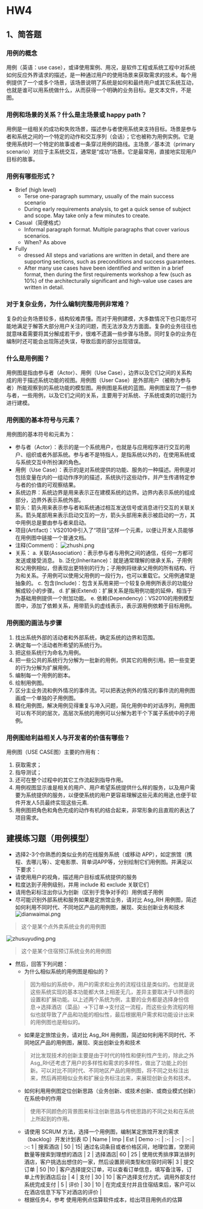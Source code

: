 # HW4
## 1、简答题
### 用例的概念
用例（英语：use case），或译使用案例、用况，是软件工程或系统工程中对系统如何反应外界请求的描述，是一种通过用户的使用场景来获取需求的技术。每个用例提供了一个或多个场景，该场景说明了系统是如何和最终用户或其它系统互动，也就是谁可以用系统做什么，从而获得一个明确的业务目标。是文本文件，不是图。

### 用例和场景的关系？什么是主场景或 happy path？
用例是一组相关的成功和失败场景，描述参与者使用系统来支持目标。场景是参与者和系统之间的一个特定的动作和交互序列（会话）；它也被称为用例实例。它是使用系统时一个特定的故事或者一条穿过用例的路线。主场景／基本流（primary scenario）对应于主系统交互，通常是“成功”场景。它是最常用，直接地实现用户目标的故事。

### 用例有哪些形式？
- Brief (high level)
  - Terse one-paragraph summary, usually of the main success scenario
  - During early requirements analysis, to get a quick sense of subject and scope. May take only a few minutes to create.
- Casual（简便格式）
  - Informal paragraph format. Multiple paragraphs that cover various scenarios.
  - When? As above
- Fully
  - dressed All steps and variations are written in detail, and there are supporting sections, such as preconditions and success guarantees.
  - After many use cases have been identified and written in a brief format, then during the first requirements workshop a few (such as 10%) of the architecturally significant and high-value use cases are written in detail.

### 对于复杂业务，为什么编制完整用例非常难？
复杂的业务场景较多，结构较难弄懂。而对于用例建模，大多数情况下也只能尽可能地满足于解答大部分用户关注的问题，而无法涉及方方面面。复杂的业务往往也就意味着需要将其分解成若干步，很难不遗漏一些步骤与场景。同时复杂的业务在编制时还可能会出现陈述失误，导致后面的部分出现错误。

### 什么是用例图？
用例图是指由参与者（Actor）、用例（Use Case），边界以及它们之间的关系构成的用于描述系统功能的视图。用例图（User Case）是外部用户（被称为参与者）所能观察到的系统功能的模型图。用例图是系统的蓝图。用例图呈现了一些参与者，一些用例，以及它们之间的关系，主要用于对系统、子系统或类的功能行为进行建模。

### 用例图的基本符号与元素？
用例图的基本符号和元素为：
- 参与者（Actor）：表示的是一个系统用户，也就是与应用程序进行交互的用户、组织或者外部系统。参与者不是特指人，是指系统以外的，在使用系统或与系统交互中所扮演的角色。
- 用例（Use Case）：表示的是对系统提供的功能、服务的一种描述。用例是对包括变量在内的一组动作序列的描述，系统执行这些动作，并产生传递特定参与者的价值的可观察结果。
- 系统边界：系统边界是用来表示正在建模系统的边界。边界内表示系统的组成部分，边界外表示系统外部。
- 箭头：箭头用来表示参与者和系统通过相互发送信号或消息进行交互的关联关系。箭头尾部用来表示启动交互的一方，箭头头部用来表示被启动的一方，其中用例总是要由参与者来启动。
- 项目(Artifact)：VS2010中引入了“项目”这样一个元素，以便让开发人员能够在用例图中链接一个普通文档。
- 注释(Comment)：
![zhushi.png](https://i.loli.net/2019/07/09/5d239f862b33130585.png)
- 关系：
  a. 关联(Association)：表示参与者与用例之间的通信，任何一方都可发送或接受消息。
  b. 泛化(Inheritance)：就是通常理解的继承关系，子用例和父用例相似，但表现出更特别的行为；子用例将继承父用例的所有结构、行为和关系。子用例可以使用父用例的一段行为，也可以重载它。父用例通常是抽象的。
  c. 包含(Include)：包含关系用来把一个较复杂用例所表示的功能分解成较小的步骤。
  d. 扩展(Extend)：扩展关系是指用例功能的延伸，相当于为基础用例提供一个附加功能。
  e. 依赖(Dependency)：VS2010的用例模型图中，添加了依赖关系，用带箭头的虚线表示，表示源用例依赖于目标用例。

### 用例图的画法与步骤
1. 找出系统外部的活动者和外部系统，确定系统的边界和范围。
2. 确定每一个活动者所希望的系统行为。
3. 把这些系统行为命名为用例。
4. 把一些公共的系统行为分解为一批新的用例，供其它的用例引用。把一些变更的行为分解为扩展用例。
5. 编制每一个用例的剧本。
6. 绘制用例图。
7. 区分主业务流和例外情况的事件流。可以把表达例外的情况的事件流的用例图画成一个单独的子用例图。
8. 精化用例图，解决用例见得重复与冲入问题，简化用例中的对话序列，用例图可以有不同的层次，高层次系统的用例可以分解为若干个下属子系统中的子用例。

### 用例图给利益相关人与开发者的价值有哪些？
用例图（USE CASE图）主要的作用有：
1. 获取需求；
2. 指导测试；
3. 还可在整个过程中的其它工作流起到指导作用。
4. 用例视图显示谁是相关的用户、用户希望系统提供什么样的服务，以及用户需要为系统提供的服务，以便使系统的用户更容易理解这些元素的用途,也便于软件开发人5员最终实现这些元素.
5. 用例图把角色和角色完成的动作有机的结合起来，非常形象的且直观的表达了项目需求。

 ## 建模练习题（用例模型）
 - 选择2-3个你熟悉的类似业务的在线服务系统（或移动 APP），如定旅馆（携程、去哪儿等）、定电影票、背单词APP等，分别绘制它们用例图。并满足以下要求：
  - 请使用用户的视角，描述用户目标或系统提供的服务
  - 粒度达到子用例级别，并用 include 和 exclude 关联它们
  - 请用色彩标注出你认为创新（区别于竞争对手的）用例或子用例
  - 尽可能识别外部系统和服务如果是定旅馆业务，请对比 Asg_RH 用例图，简述如何利用不同时代、不同地区产品的用例图，展现、突出创新业务和技术
  ![dianwaimai.png](https://i.loli.net/2019/07/09/5d23a6e4c60cd73208.png)
  > 这个是某个点外卖系统业务的用例图
  
  ![zhusuyuding.png](https://i.loli.net/2019/07/09/5d23a95976f0252042.png)
  > 这个是某个住宿预订系统业务的用例图
  
- 然后，回答下列问题：
  - 为什么相似系统的用例图是相似的？
  > 因为相似的系统中，用户的需求和业务的流程往往是类似的。也就是说这些系统实现的基本功能都大体上相差无几，差异主要取决于UI界面的设置和扩展功能。以上述两个系统为例，主要的业务都是选择身份信息->选择酒店（菜品）->下订单->支付这一流程，而这些业务流程的相似也就导致了产品和功能的相似性，最后根据用户需求和功能设计出来的用例图也是相似的。
  - 如果是定旅馆业务，请对比 Asg_RH 用例图，简述如何利用不同时代、不同地区产品的用例图，展现、突出创新业务和技术
  > 对比发现技术的创新主要是由于时代的特性和便利性产生的，除此之外Asg_RH还考虑了用户的多样性和需求的多样性，做出了功能上的创新。可以对比不同时代、不同地区产品的用例图，将不同之处标注出来，然后再把相似业务和扩展业务标注出来，来展现创新业务和技术。
  - 如何利用用例图定位创新思路（业务创新、或技术创新、或商业模式创新）在系统中的作用
  > 使用不同颜色的背景图来标注创新思路与传统思路的不同之处和在系统上所起到的作用。
  - 请使用 SCRUM 方法，选择一个用例图，编制某定旅馆开发的需求（backlog）开发计划表
  ID | Name | Imp | Est | Demo
  :-: | :-: | :-: | :-: | :-:
  1 | 搜索酒店 | 50 | 15| 通过名词条目或者价格区间，地理位置，空房间数量等搜索到理想的酒店 | 
  2 | 选择酒店| 60 | 25 | 使用优秀排序算法排列酒店，客户挑选出想住的一家，然后设置房间类型和住宿时间等|
  3 | 提交订单 | 50 |10 | 客户选择提交订单，可以查看订单信息，填写备注等，订单上传到酒店后台 |
  4 | 支付 | 30 | 10 | 客户选择支付方式，调用外部支付系统完成支付 |
  5 | 评价 | 30 | 10 | 在完成支付并且住宿结束后，客户可以在酒店信息下写下对酒店的评价 |
  - 根据任务4，参考 使用用例点估算软件成本，给出项目用例点的估算
  
  

